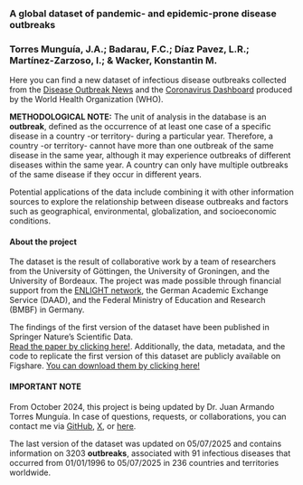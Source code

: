 ### **A global dataset of pandemic- and epidemic-prone disease outbreaks**

### **Torres Munguía, J.A.; Badarau, F.C.; Díaz Pavez, L.R.; Martínez-Zarzoso, I.; & Wacker, Konstantin M.**

Here you can find a new dataset of infectious disease outbreaks
collected from the [Disease Outbreak
News](https://www.who.int/emergencies/disease-outbreak-news) and the
[Coronavirus Dashboard](https://data.who.int/dashboards/covid19)
produced by the World Health Organization (WHO).

**METHODOLOGICAL NOTE:** The unit of analysis in the database is an
**outbreak**, defined as the occurrence of at least one case of a
specific disease in a country -or territory- during a particular year.
Therefore, a country -or territory- cannot have more than one outbreak
of the same disease in the same year, although it may experience
outbreaks of different diseases within the same year. A country can only
have multiple outbreaks of the same disease if they occur in different
years.

Potential applications of the data include combining it with other
information sources to explore the relationship between disease
outbreaks and factors such as geographical, environmental,
globalization, and socioeconomic conditions.

#### About the project

The dataset is the result of collaborative work by a team of researchers
from the University of Göttingen, the University of Groningen, and the
University of Bordeaux. The project was made possible through financial
support from the [ENLIGHT network](https://enlight-eu.org/index.php),
the German Academic Exchange Service (DAAD), and the Federal Ministry of
Education and Research (BMBF) in Germany.

The findings of the first version of the dataset have been published in
Springer Nature’s Scientific Data.  
[Read the paper by clicking
here!](https://www.nature.com/articles/s41597-022-01797-2).
Additionally, the data, metadata, and the code to replicate the first
version of this dataset are publicly available on Figshare. [You can
download them by clicking
here!](https://figshare.com/articles/dataset/A_global_dataset_of_pandemic-_and_epidemic-prone_disease_outbreaks/17207183)

#### IMPORTANT NOTE

From October 2024, this project is being updated by Dr. Juan Armando
Torres Munguía. In case of questions, requests, or collaborations, you
can contact me via [GitHub](https://github.com/jatorresmunguia),
[X](https://x.com/jtorresmunguia), or
[here](https://juan-torresmunguia.netlify.app/contact/).

The last version of the dataset was updated on 05/07/2025 and contains
information on 3203 **outbreaks**, associated with 91 infectious
diseases that occurred from 01/01/1996 to 05/07/2025 in 236 countries
and territories worldwide.
